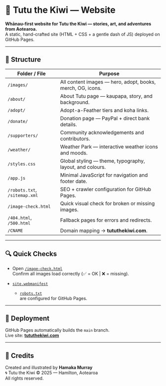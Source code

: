 # 🥝 Tutu the Kiwi — Website

**Whānau-first website for Tutu the Kiwi — stories, art, and adventures from Aotearoa.**  
A static, hand-crafted site (HTML + CSS + a gentle dash of JS) deployed on GitHub Pages.

---

## 🌿 Structure

| Folder / File | Purpose |
|----------------|----------|
| `/images/` | All content images — hero, adopt, books, merch, OG, icons. |
| `/about/` | About Tutu page — kaupapa, story, and background. |
| `/adopt/` | Adopt-a-Feather tiers and koha links. |
| `/donate/` | Donation page — PayPal + direct bank details. |
| `/supporters/` | Community acknowledgements and contributors. |
| `/weather/` | Weather Park — interactive weather icons and moods. |
| `/styles.css` | Global styling — theme, typography, layout, and colours. |
| `/app.js` | Minimal JavaScript for navigation and footer date. |
| `/robots.txt`, `/sitemap.xml` | SEO + crawler configuration for GitHub Pages. |
| `/image-check.html` | Quick visual check for broken or missing images. |
| `/404.html`, `/500.html` | Fallback pages for errors and redirects. |
| `/CNAME` | Domain mapping → **tututhekiwi.com**. |

---

## 🔍 Quick Checks

- Open [`/image-check.html`](https://www.tututhekiwi.com/image-check.html)  
  Confirm all images load correctly (✅ = OK  |  ❌ = missing).

- [`site.webmanifest`](https://www.tututhekiwi.com/site.webmanifest)  
  + [`robots.txt`](https://www.tututhekiwi.com/robots.txt)  
  are configured for GitHub Pages.

---

## 💫 Deployment

GitHub Pages automatically builds the `main` branch.  
Live site: [**tututhekiwi.com**](https://www.tututhekiwi.com)

---

## 🧭 Credits

Created and illustrated by **Hamaka Murray**  
🌀 Tutu the Kiwi © 2025 — Hamilton, Aotearoa  
All rights reserved.
